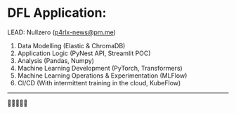# DFL Application: 
LEAD: Nullzero (p4rlx-news@pm.me)

1. Data Modelling (Elastic & ChromaDB)
2. Application Logic (PyNest API, Streamlit POC)
3. Analysis (Pandas, Numpy)
4. Machine Learning Development (PyTorch, Transformers)
5. Machine Learning Operations & Experimentation (MLFlow)
6. CI/CD (With intermittent training in the cloud, KubeFlow)

------------

🚀🚀🚀🚀🚀
